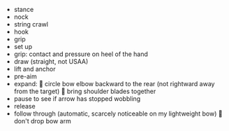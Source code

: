 - stance
- nock
- string crawl
- hook
- grip
- set up
- grip: contact and pressure on heel of the hand
- draw (straight, not USAA)
- lift and anchor
- pre-aim
- expand: :dango: circle bow elbow backward to the rear (not rightward away from the target) :dango: bring shoulder blades together
- pause to see if arrow has stopped wobbling
- release
- follow through (automatic, scarcely noticeable on my lightweight bow) :dango: don't drop bow arm
